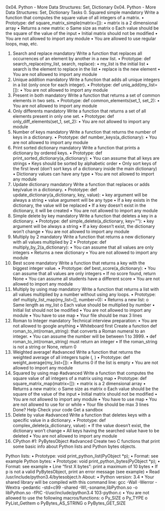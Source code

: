 0x04. Python - More Data Structures: Set, Dictionary
0x04. Python - More Data Structures: Set, Dictionary
Tasks
0. Squared simple
mandatory
Write a function that computes the square value of all integers of a matrix.
•	Prototype: def square_matrix_simple(matrix=[]):
•	matrix is a 2 dimensional array
•	Returns a new matrix:
o	Same size as matrix
o	Each value should be the square of the value of the input
•	Initial matrix should not be modified
•	You are not allowed to import any module
•	You are allowed to use regular loops, map, etc.
1. Search and replace
mandatory
Write a function that replaces all occurrences of an element by another in a new list.
•	Prototype: def search_replace(my_list, search, replace):
•	my_list is the initial list
•	search is the element to replace in the list
•	replace is the new element
•	You are not allowed to import any module
2. Unique addition
mandatory
Write a function that adds all unique integers in a list (only once for each integer).
•	Prototype: def uniq_add(my_list=[]):
•	You are not allowed to import any module
3. Present in both
mandatory
Write a function that returns a set of common elements in two sets.
•	Prototype: def common_elements(set_1, set_2):
•	You are not allowed to import any module
4. Only differents
mandatory
Write a function that returns a set of all elements present in only one set.
•	Prototype: def only_diff_elements(set_1, set_2):
•	You are not allowed to import any module
5. Number of keys
mandatory
Write a function that returns the number of keys in a dictionary.
•	Prototype: def number_keys(a_dictionary):
•	You are not allowed to import any module
6. Print sorted dictionary
mandatory
Write a function that prints a dictionary by ordered keys.
•	Prototype: def print_sorted_dictionary(a_dictionary):
•	You can assume that all keys are strings
•	Keys should be sorted by alphabetic order
•	Only sort keys of the first level (don’t sort keys of a dictionary inside the main dictionary)
•	Dictionary values can have any type
•	You are not allowed to import any module
7. Update dictionary
mandatory
Write a function that replaces or adds key/value in a dictionary.
•	Prototype: def update_dictionary(a_dictionary, key, value):
•	key argument will be always a string
•	value argument will be any type
•	If a key exists in the dictionary, the value will be replaced
•	If a key doesn’t exist in the dictionary, it will be created
•	You are not allowed to import any module
8. Simple delete by key
mandatory
Write a function that deletes a key in a dictionary.
•	Prototype: def simple_delete(a_dictionary, key=""):
•	key argument will be always a string
•	If a key doesn’t exist, the dictionary won’t change
•	You are not allowed to import any module
9. Multiply by 2
mandatory
Write a function that returns a new dictionary with all values multiplied by 2
•	Prototype: def multiply_by_2(a_dictionary):
•	You can assume that all values are only integers
•	Returns a new dictionary
•	You are not allowed to import any module
10. Best score
mandatory
Write a function that returns a key with the biggest integer value.
•	Prototype: def best_score(a_dictionary):
•	You can assume that all values are only integers
•	If no score found, return None
•	You can assume all students have a different score
•	You are not allowed to import any module
11. Multiply by using map
mandatory
Write a function that returns a list with all values multiplied by a number without using any loops.
•	Prototype: def multiply_list_map(my_list=[], number=0):
•	Returns a new list:
o	Same length as my_list
o	Each value should be multiplied by number
•	Initial list should not be modified
•	You are not allowed to import any module
•	You have to use map
•	Your file should be max 3 lines
12. Roman to Integer
mandatory
Technical interview preparation:
•	You are not allowed to google anything
•	Whiteboard first
Create a function def roman_to_int(roman_string): that converts a Roman numeral to an integer.
•	You can assume the number will be between 1 to 3999.
•	def roman_to_int(roman_string) must return an integer
•	If the roman_string is not a string or None, return 0
13. Weighted average!
#advanced
Write a function that returns the weighted average of all integers tuple (<score>, <weight>)
•	Prototype: def weight_average(my_list=[]):
•	Returns 0 if the list is empty
•	You are not allowed to import any module
14. Squared by using map
#advanced
Write a function that computes the square value of all integers of a matrix using map
•	Prototype: def square_matrix_map(matrix=[]):
•	matrix is a 2 dimensional array
•	Returns a new matrix:
o	Same size as matrix
o	Each value should be the square of the value of the input
•	Initial matrix should not be modified
•	You are not allowed to import any module
•	You have to use map
•	You are not allowed to use for or while
•	Your file should be max 3 lines
 Done? Help Check your code Get a sandbox
15. Delete by value
#advanced
Write a function that deletes keys with a specific value in a dictionary.
•	Prototype: def complex_delete(a_dictionary, value):
•	If the value doesn’t exist, the dictionary won’t change
•	All keys having the searched value have to be deleted
•	You are not allowed to import any module
16. CPython #1: PyBytesObject
#advanced
Create two C functions that print some basic info about Python lists and Python bytes objects.


Python lists:
•	Prototype: void print_python_list(PyObject *p);
•	Format: see example
Python bytes:
•	Prototype: void print_python_bytes(PyObject *p);
•	Format: see example
•	Line “first X bytes”: print a maximum of 10 bytes
•	If p is not a valid PyBytesObject, print an error message (see example)
•	Read /usr/include/python3.4/bytesobject.h
About:
•	Python version: 3.4
•	Your shared library will be compiled with this command line: gcc -Wall -Werror -Wextra -pedantic -std=c99 -shared -Wl,-soname,libPython.so -o libPython.so -fPIC -I/usr/include/python3.4 103-python.c
•	You are not allowed to use the following macros/functions:
o	Py_SIZE
o	Py_TYPE
o	PyList_GetItem
o	PyBytes_AS_STRING
o	PyBytes_GET_SIZE
